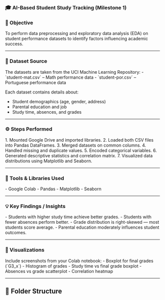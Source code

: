 <h3> 🎓 AI-Based Student Study Tracking (Milestone 1)</h3>

<h3> 📘 Objective</h3>
To perform data preprocessing and exploratory data analysis (EDA) on student performance datasets to identify factors influencing academic success.

---

<h3>📂 Dataset Source</h3>
The datasets are taken from the UCI Machine Learning Repository:
- `student-mat.csv` – Math performance data  
- `student-por.csv` – Portuguese performance data

Each dataset contains details about:
- Student demographics (age, gender, address)
- Parental education and job
- Study time, absences, and grades

---

<h3>⚙️ Steps Performed</h3>
1. Mounted Google Drive and imported libraries.
2. Loaded both CSV files into Pandas DataFrames.
3. Merged datasets on common columns.
4. Handled missing and duplicate values.
5. Encoded categorical variables.
6. Generated descriptive statistics and correlation matrix.
7. Visualized data distributions using Matplotlib and Seaborn.

---

<h3>🧰 Tools & Libraries Used</h3>
- Google Colab  
- Pandas  
- Matplotlib  
- Seaborn  

---

<h3>💡 Key Findings / Insights</h3>
- Students with higher study time achieve better grades.  
- Students with fewer absences perform better.  
- Grade distribution is right-skewed — most students score average.  
- Parental education moderately influences student outcomes.

---

<h3>📸 Visualizations</h3>
Include screenshots from your Colab notebook:
- Boxplot for final grades (`G3_x`)
- Histogram of grades
- Study time vs final grade boxplot
- Absences vs grade scatterplot
- Correlation heatmap

---

## 📁 Folder Structure

